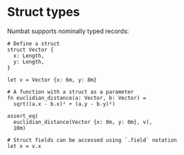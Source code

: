 # Struct types

Numbat supports nominally typed records:

```nbt
# Define a struct
struct Vector {
  x: Length,
  y: Length,
}

let v = Vector {x: 6m, y: 8m}

# A function with a struct as a parameter
fn euclidian_distance(a: Vector, b: Vector) =
  sqrt((a.x - b.x)² + (a.y - b.y)²)
  
assert_eq(
  euclidian_distance(Vector {x: 0m, y: 0m}, v),
  10m)
  
# Struct fields can be accessed using `.field` notation
let x = v.x
```
